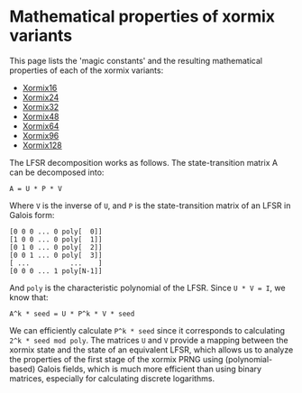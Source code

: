 Mathematical properties of xormix variants
==========================================

This page lists the 'magic constants' and the resulting mathematical properties of each of the xormix variants:

- [Xormix16](mathematical-properties-xormix16.md)
- [Xormix24](mathematical-properties-xormix24.md)
- [Xormix32](mathematical-properties-xormix32.md)
- [Xormix48](mathematical-properties-xormix48.md)
- [Xormix64](mathematical-properties-xormix64.md)
- [Xormix96](mathematical-properties-xormix96.md)
- [Xormix128](mathematical-properties-xormix128.md)

The LFSR decomposition works as follows. The state-transition matrix A can be decomposed into:

    A = U * P * V

Where `V` is the inverse of `U`, and `P` is the state-transition matrix of an LFSR in Galois form:

    [0 0 0 ... 0 poly[  0]]
    [1 0 0 ... 0 poly[  1]]
    [0 1 0 ... 0 poly[  2]]
    [0 0 1 ... 0 poly[  3]]
    [ ...          ...    ]
    [0 0 0 ... 1 poly[N-1]]

And `poly` is the characteristic polynomial of the LFSR. Since `U * V = I`, we know that:

    A^k * seed = U * P^k * V * seed

We can efficiently calculate `P^k * seed` since it corresponds to calculating `2^k * seed mod poly`. The matrices `U` and `V` provide a mapping between the xormix state and the state of an equivalent LFSR, which allows us to analyze the properties of the first stage of the xormix PRNG using (polynomial-based) Galois fields, which is much more efficient than using binary matrices, especially for calculating discrete logarithms.

